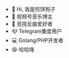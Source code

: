 - 👋 Hi, 我是煎饼狗子
- 🎵 视频号音乐博主
- 🏹 竞技反曲爱好者
- 📪 Telegram重度用户
- 💻 Golang/PHP开发者
- 😄 哈哈嗨

<!---
ifconfigure/ifconfigure is a ✨ special ✨ repository because its `README.md` (this file) appears on your GitHub profile.
You can click the Preview link to take a look at your changes.
--->

